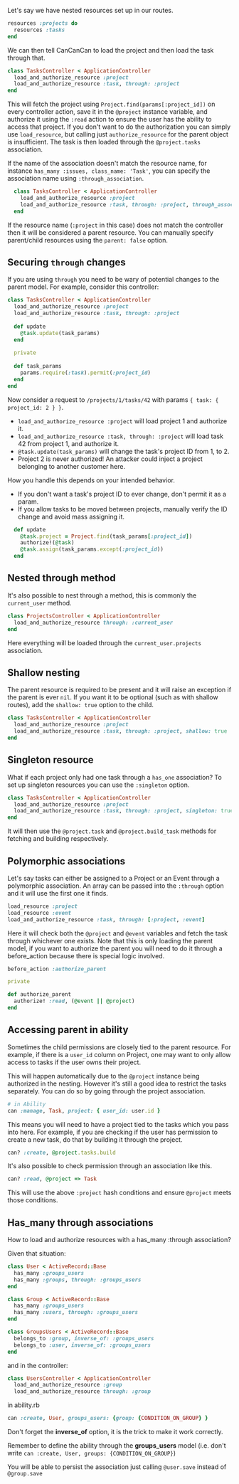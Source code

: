 Let's say we have nested resources set up in our routes.

```ruby
resources :projects do
  resources :tasks
end
```

We can then tell CanCanCan to load the project and then load the task through that.

```ruby
class TasksController < ApplicationController
  load_and_authorize_resource :project
  load_and_authorize_resource :task, through: :project
end
```

This will fetch the project using `Project.find(params[:project_id])` on every controller action, save it in the `@project` instance variable, and authorize it using the `:read` action to ensure the user has the ability to access that project. If you don't want to do the authorization you can simply use `load_resource`, but calling just `authorize_resource` for the parent object is insufficient. The task is then loaded through the `@project.tasks` association.

If the name of the association doesn't match the resource name, for instance `has_many :issues, class_name: 'Task'`, you can specify the association name using `:through_association`.

```ruby
  class TasksController < ApplicationController
    load_and_authorize_resource :project
    load_and_authorize_resource :task, through: :project, through_association: :issues
  end
```

If the resource name (`:project` in this case) does not match the controller then it will be considered a parent resource. You can manually specify parent/child resources using the `parent: false` option.

## Securing `through` changes

If you are using `through` you need to be wary of potential changes to the parent model. For example, consider this controller:

```ruby
class TasksController < ApplicationController
  load_and_authorize_resource :project
  load_and_authorize_resource :task, through: :project
  
  def update
    @task.update(task_params)
  end
  
  private
  
  def task_params
    params.require(:task).permit(:project_id)
  end
end
```

Now consider a request to `/projects/1/tasks/42` with params `{ task: { project_id: 2 } }`.

- `load_and_authorize_resource :project` will load project 1 and authorize it.
- `load_and_authorize_resource :task, through: :project` will load task 42 from project 1, and authorize it.
- `@task.update(task_params)` will change the task's project ID from 1, to 2.
- Project 2 is never authorized! An attacker could inject a project belonging to another customer here.

How you handle this depends on your intended behavior.

- If you don't want a task's project ID to ever change, don't permit it as a param.
- If you allow tasks to be moved between projects, manually verify the ID change and avoid mass assigning it.

```ruby
  def update
    @task.project = Project.find(task_params[:project_id])
    authorize!(@task)
    @task.assign(task_params.except(:project_id))
  end
```

## Nested through method

It's also possible to nest through a method, this is commonly the `current_user` method.

```ruby
class ProjectsController < ApplicationController
  load_and_authorize_resource through: :current_user
end
```

Here everything will be loaded through the `current_user.projects` association.

## Shallow nesting

The parent resource is required to be present and it will raise an exception if the parent is ever `nil`. 
If you want it to be optional (such as with shallow routes), add the `shallow: true` option to the child.

```ruby
class TasksController < ApplicationController
  load_and_authorize_resource :project
  load_and_authorize_resource :task, through: :project, shallow: true
end
```

## Singleton resource

What if each project only had one task through a `has_one` association? To set up singleton resources you can use the `:singleton` option.

```ruby
class TasksController < ApplicationController
  load_and_authorize_resource :project
  load_and_authorize_resource :task, through: :project, singleton: true
end
```

It will then use the `@project.task` and `@project.build_task` methods for fetching and building respectively.

## Polymorphic associations

Let's say tasks can either be assigned to a Project or an Event through a polymorphic association. An array can be passed into the `:through` option and it will use the first one it finds.

```ruby
load_resource :project
load_resource :event
load_and_authorize_resource :task, through: [:project, :event]
```

Here it will check both the `@project` and `@event` variables and fetch the task through whichever one exists. Note that this is only loading the parent model, if you want to authorize the parent you will need to do it through a before_action because there is special logic involved.

```ruby
before_action :authorize_parent

private

def authorize_parent
  authorize! :read, (@event || @project)
end
```

## Accessing parent in ability

Sometimes the child permissions are closely tied to the parent resource. For example, if there is a `user_id` column on Project, one may want to only allow access to tasks if the user owns their project.

This will happen automatically due to the `@project` instance being authorized in the nesting. However it's still a good idea to restrict the tasks separately. You can do so by going through the project association.

```ruby
# in Ability
can :manage, Task, project: { user_id: user.id }
```

This means you will need to have a project tied to the tasks which you pass into here. For example, if you are checking if the user has permission to create a new task, do that by building it through the project.

```ruby
can? :create, @project.tasks.build
```

It's also possible to check permission through an association like this.

```ruby
can? :read, @project => Task
```

This will use the above `:project` hash conditions and ensure `@project` meets those conditions.

## Has_many through associations
How to load and authorize resources with a has_many :through association?

Given that situation:

```ruby
class User < ActiveRecord::Base
  has_many :groups_users
  has_many :groups, through: :groups_users
end
```

```ruby
class Group < ActiveRecord::Base
  has_many :groups_users
  has_many :users, through: :groups_users
end
```

```ruby
class GroupsUsers < ActiveRecord::Base
  belongs_to :group, inverse_of: :groups_users
  belongs_to :user, inverse_of: :groups_users
end
```

and in the controller:

```ruby
class UsersController < ApplicationController
  load_and_authorize_resource :group
  load_and_authorize_resource through: :group
```

in ability.rb

```ruby
can :create, User, groups_users: {group: {CONDITION_ON_GROUP} }
```

Don't forget the **inverse_of** option, it is the trick to make it work correctly. 

Remember to define the ability through the **groups_users** model (i.e. don't write `can :create, User, groups: {CONDITION_ON_GROUP}`)

You will be able to persist the association just calling `@user.save` instead of `@group.save`
